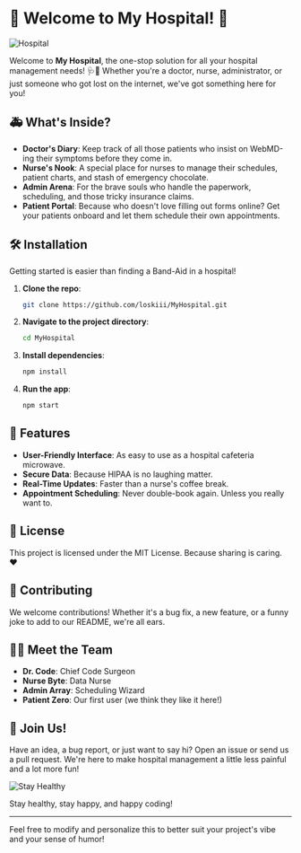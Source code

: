 

# 🏥 Welcome to My Hospital! 🏥

![Hospital](https://media.giphy.com/media/26ufdipQqU2lhNA4g/giphy.gif)

Welcome to **My Hospital**, the one-stop solution for all your hospital management needs! 🩺💉 Whether you're a doctor, nurse, administrator, or just someone who got lost on the internet, we've got something here for you!

## 🚑 What's Inside?

- **Doctor's Diary**: Keep track of all those patients who insist on WebMD-ing their symptoms before they come in.
- **Nurse's Nook**: A special place for nurses to manage their schedules, patient charts, and stash of emergency chocolate.
- **Admin Arena**: For the brave souls who handle the paperwork, scheduling, and those tricky insurance claims.
- **Patient Portal**: Because who doesn't love filling out forms online? Get your patients onboard and let them schedule their own appointments.

## 🛠️ Installation

Getting started is easier than finding a Band-Aid in a hospital!

1. **Clone the repo**:
    ```bash
    git clone https://github.com/loskiii/MyHospital.git
    ```

2. **Navigate to the project directory**:
    ```bash
    cd MyHospital
    ```

3. **Install dependencies**:
    ```bash
    npm install
    ```

4. **Run the app**:
    ```bash
    npm start
    ```

## 🚀 Features

- **User-Friendly Interface**: As easy to use as a hospital cafeteria microwave.
- **Secure Data**: Because HIPAA is no laughing matter.
- **Real-Time Updates**: Faster than a nurse's coffee break.
- **Appointment Scheduling**: Never double-book again. Unless you really want to.

## 📜 License

This project is licensed under the MIT License. Because sharing is caring. ❤️

## 🤝 Contributing

We welcome contributions! Whether it's a bug fix, a new feature, or a funny joke to add to our README, we're all ears.

## 👩‍⚕️ Meet the Team

- **Dr. Code**: Chief Code Surgeon
- **Nurse Byte**: Data Nurse
- **Admin Array**: Scheduling Wizard
- **Patient Zero**: Our first user (we think they like it here!)

## 🏥 Join Us!

Have an idea, a bug report, or just want to say hi? Open an issue or send us a pull request. We're here to make hospital management a little less painful and a lot more fun!

![Stay Healthy](https://media.giphy.com/media/3o6Zt8MGpcU4pzA3Co/giphy.gif)

Stay healthy, stay happy, and happy coding!

---

Feel free to modify and personalize this to better suit your project's vibe and your sense of humor!
